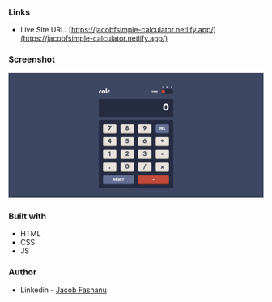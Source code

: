 ### Links

- Live Site URL: [https://jacobfsimple-calculator.netlify.app/](https://jacobfsimple-calculator.netlify.app/)

### Screenshot

![](./Calculator-desktop-screenshot.png)


### Built with

- HTML
- CSS
- JS

### Author

- Linkedin - [Jacob Fashanu](https://www.linkedin.com/in/jacob-fashanu/)
